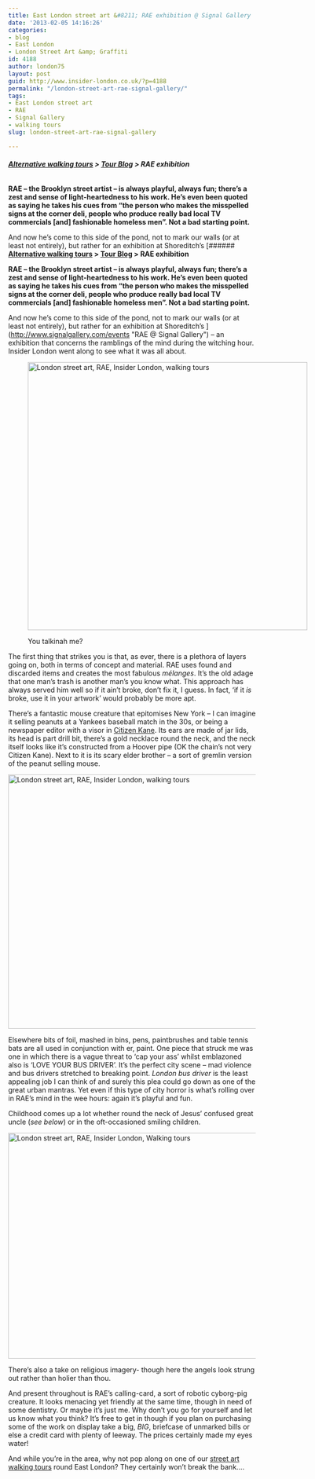 ```yaml
---
title: East London street art &#8211; RAE exhibition @ Signal Gallery
date: '2013-02-05 14:16:26'
categories:
- blog
- East London
- London Street Art &amp; Graffiti
id: 4188
author: london75
layout: post
guid: http://www.insider-london.co.uk/?p=4188
permalink: "/london-street-art-rae-signal-gallery/"
tags:
- East London street art
- RAE
- Signal Gallery
- walking tours
slug: london-street-art-rae-signal-gallery

---
```

###### **[Alternative walking tours](http://www.insider-london.co.uk/ "Insider London alternative walking tours") > [Tour Blog](http://www.insider-london.co.uk/blog/ "Insider London tours blog") > RAE exhibition**

**RAE &#8211; the Brooklyn street artist &#8211; is always playful, always fun; there’s a zest and sense of light-heartedness to his work. He’s even been quoted as saying he takes his cues from “the person who makes the misspelled signs at the corner deli, people who produce really bad local TV commercials [and] fashionable homeless men”. Not a bad starting point.**

And now he’s come to this side of the pond, not to mark our walls (or at least not entirely), but rather for an exhibition at Shoreditch&#8217;s [###### **[Alternative walking tours](http://www.insider-london.co.uk/ "Insider London alternative walking tours") > [Tour Blog](http://www.insider-london.co.uk/blog/ "Insider London tours blog") > RAE exhibition**

**RAE &#8211; the Brooklyn street artist &#8211; is always playful, always fun; there’s a zest and sense of light-heartedness to his work. He’s even been quoted as saying he takes his cues from “the person who makes the misspelled signs at the corner deli, people who produce really bad local TV commercials [and] fashionable homeless men”. Not a bad starting point.**

And now he’s come to this side of the pond, not to mark our walls (or at least not entirely), but rather for an exhibition at Shoreditch&#8217;s ](http://www.signalgallery.com/events "RAE @ Signal Gallery") &#8211; an exhibition that concerns the ramblings of the mind during the witching hour. Insider London went along to see what it was all about.<figure id="attachment_4200" style="width: 569px" class="wp-caption alignnone">

<a href="http://www.insider-london.co.uk/blog/2013/02/05/london-street-art-rae-signal-gallery/you-talkinah-me/" rel="attachment wp-att-4200"><img class="size-full wp-image-4200 " alt="London street art, RAE, Insider London, walking tours" src="http://www.insider-london.co.uk/wp-content/uploads/2013/01/You-talkinah-me.jpg" width="569" height="546" /></a><figcaption class="wp-caption-text">You talkinah me?</figcaption></figure> 

The first thing that strikes you is that, as ever, there is a plethora of layers going on, both in terms of concept and material. RAE uses found and discarded items and creates the most fabulous _mélanges_. It’s the old adage that one man’s trash is another man’s you know what. This approach has always served him well so if it ain&#8217;t broke, don’t fix it, I guess. In fact, ‘if it _is_ broke, use it in your artwork’ would probably be more apt.

There’s a fantastic mouse creature that epitomises New York – I can imagine it selling peanuts at a Yankees baseball match in the 30s, or being a newspaper editor with a visor in [Citizen Kane](http://www.youtube.com/watch?v=zyv19bg0scg "Citizen Kane trailer"). Its ears are made of jar lids, its head is part drill bit, there’s a gold necklace round the neck, and the neck itself looks like it’s constructed from a Hoover pipe (OK the chain’s not very Citizen Kane). Next to it is its scary elder brother – a sort of gremlin version of the peanut selling mouse.

<a href="http://www.insider-london.co.uk/blog/2013/02/05/london-street-art-rae-signal-gallery/mousehead-2/" rel="attachment wp-att-4217"><img class="alignnone size-full wp-image-4217" alt="London street art, RAE, Insider London, walking tours" src="http://www.insider-london.co.uk/wp-content/uploads/2013/01/mousehead1.jpg" width="567" height="518" /></a>

Elsewhere bits of foil, mashed in bins, pens, paintbrushes and table tennis bats are all used in conjunction with er, paint. One piece that struck me was one in which there is a vague threat to ‘cap your ass’ whilst emblazoned also is ‘LOVE YOUR BUS DRIVER’. It’s the perfect city scene – mad violence and bus drivers stretched to breaking point. _London bus driver_ is the least appealing job I can think of and surely this plea could go down as one of the great urban mantras. Yet even if this type of city horror is what’s rolling over in RAE’s mind in the wee hours: again it’s playful and fun.

Childhood comes up a lot whether round the neck of Jesus’ confused great uncle (_see below_) or in the oft-occasioned smiling children.

<a href="http://www.insider-london.co.uk/blog/2013/02/05/london-street-art-rae-signal-gallery/jesus-uncle/" rel="attachment wp-att-4195"><img class="alignnone size-full wp-image-4195" alt="London street art, RAE, Insider London, Walking tours" src="http://www.insider-london.co.uk/wp-content/uploads/2013/01/Jesus-uncle.jpg" width="569" height="460" /></a>

There’s also a take on religious imagery- though here the angels look strung out rather than holier than thou.

And present throughout is RAE’s calling-card, a sort of robotic cyborg-pig creature. It looks menacing yet friendly at the same time, though in need of some dentistry. Or maybe it’s just me. Why don’t you go for yourself and let us know what you think? It’s free to get in though if you plan on purchasing some of the work on display take a big, _BIG_, briefcase of unmarked bills or else a credit card with plenty of leeway. The prices certainly made my eyes water!

And while you’re in the area, why not pop along on one of our [street art walking tours](http://www.insider-london.co.uk/london-graffiti-artists-walking-tours/ "Street Art walking tours") round East London? They certainly won’t break the bank….